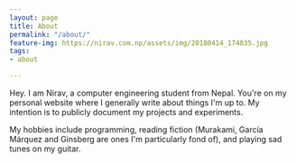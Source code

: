 ```yaml
---
layout: page
title: About
permalink: "/about/"
feature-img: https://nirav.com.np/assets/img/20180414_174835.jpg
tags:
- about

---
```

Hey. I am Nirav, a computer engineering student from Nepal. You're on my personal website where I generally write about things I'm up to. My intention is to publicly document my projects and experiments.

My hobbies include programming, reading fiction (Murakami, García Márquez and Ginsberg are ones I'm particularly fond of), and playing sad tunes on my guitar.